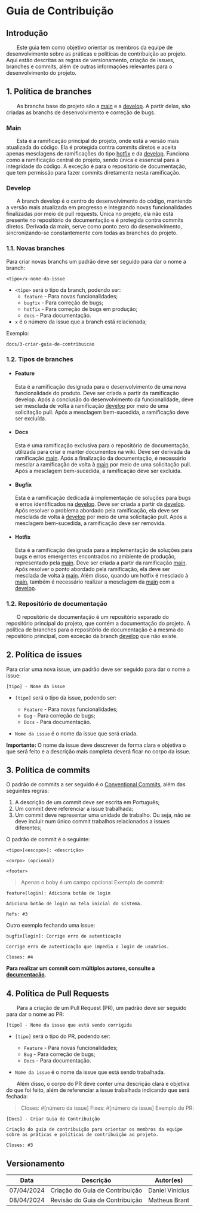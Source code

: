 # Guia de Contribuição

## Introdução

&emsp;&emsp;Este guia tem como objetivo orientar os membros da equipe de desenvolvimento sobre as práticas e políticas de contribuição ao projeto. Aqui estão descritas as regras de versionamento, criação de issues, branches e commits, além de outras informações relevantes para o desenvolvimento do projeto.

## 1. Política de branches

&emsp;&emsp;As branchs base do projeto são a [main](#main) e a [develop](#develop). A partir delas, são criadas as branchs de desenvolvimento e correção de bugs.

### Main

&emsp;&emsp;Esta é a ramificação principal do projeto, onde está a versão mais atualizada do código.
Ela é protegida contra commits diretos e aceita apenas mesclagens de ramificações do tipo [hotfix](#hotfix) e da [develop](#develop). Funciona como a ramificação central do projeto, sendo única e essencial para a integridade do código. A exceção é para o repositório de documentação, que tem permissão para fazer commits diretamente nesta ramificação.

### Develop

&emsp;&emsp;A branch develop é o centro do desenvolvimento do código, mantendo a versão mais atualizada em progresso e integrando novas funcionalidades finalizadas por meio de pull requests. Única no projeto, ela não está presente no repositório de documentação e é protegida contra commits diretos.
Derivada da main, serve como ponto zero do desenvolvimento, sincronizando-se constantemente com todas as branches do projeto.

### 1.1. Novas branches

Para criar novas branchs um padrão deve ser seguido para dar o nome a branch:

    <tipo>/x-nome-da-issue

- `<tipo>` será o tipo da branch, podendo ser:
    - `feature` - Para novas funcionalidades;
    - `bugfix` - Para correção de bugs;
    - `hotfix` - Para correção de bugs em produção;
    - `docs` - Para documentação.
- `x` é o número da issue que a branch está relacionada;

Exemplo:

    docs/3-criar-guia-de-contribuicao

### 1.2. Tipos de branches

- #### Feature 

    Esta é a ramificação designada para o desenvolvimento de uma nova funcionalidade do produto. Deve ser criada a partir da ramificação develop. 
    Após a conclusão do desenvolvimento da funcionalidade, deve ser mesclada de volta à ramificação [develop](#develop) por meio de uma solicitação pull. Após a mesclagem bem-sucedida, a ramificação deve ser excluída.

- #### Docs

    Esta é uma ramificação exclusiva para o repositório de documentação, utilizada para criar e manter documentos na wiki. Deve ser derivada da ramificação [main](#main).
    Após a finalização da documentação, é necessário mesclar a ramificação de volta à [main](#main) por meio de uma solicitação pull. Após a mesclagem bem-sucedida, a ramificação deve ser excluída.

- #### Bugfix

    Esta é a ramificação dedicada à implementação de soluções para bugs e erros identificados na [develop](#develop). Deve ser criada a partir da [develop](#develop). 
    Após resolver o problema abordado pela ramificação, ela deve ser mesclada de volta à [develop](#develop) por meio de uma solicitação pull. Após a mesclagem bem-sucedida, a ramificação deve ser removida.

- #### Hotfix

    Esta é a ramificação designada para a implementação de soluções para bugs e erros emergentes encontrados no ambiente de produção, representado pela [main](#main). Deve ser criada a partir da ramificação [main](#main). Após resolver o ponto abordado pela ramificação, ela deve ser mesclada de volta à [main](#main).
    Além disso, quando um hotfix é mesclado à [main](#main), também é necessário realizar a mesclagem da [main](#main) com a [develop](#develop).

### 1.2. Repositório de documentação

&emsp;&emsp;O repositório de documentação é um repositório separado do repositório principal do projeto, que contém a documentação do projeto. A política de branches para o repositório de documentação é a mesma do repositório principal, com exceção da branch [develop](#develop) que não existe.

## 2. Política de issues
Para criar uma nova issue, um padrão deve ser seguido para dar o nome a issue:

    [tipo] - Nome da issue

- `[tipo]` será o tipo da issue, podendo ser:
    - `Feature` - Para novas funcionalidades;
    - `Bug` - Para correção de bugs;
    - `Docs` - Para documentação.

- `Nome da issue` é o nome da issue que será criada.

**Importante:** O nome da issue deve descrever de forma clara e objetiva o que será feito e a descrição mais completa
deverá ficar no corpo da issue.

## 3. Política de commits
O padrão de commits a ser seguido é o [Conventional Commits](https://www.conventionalcommits.org/en/v1.0.0/), além das seguintes regras:

1. A descrição de um commit deve ser escrita em Português;
2. Um commit deve referenciar a issue trabalhada;
3. Um commit deve representar uma unidade de trabalho. Ou seja, não se deve incluir num único commit trabalhos relacionados a issues diferentes;

O padrão de commit é o seguinte:

    <tipo>[<escopo>]: <descrição>

    <corpo> (opcional)

    <footer> 

> Apenas o boby é um campo opcional
Exemplo de commit:

    feature[login]: Adiciona botão de login

    Adiciona botão de login na tela inicial do sistema.

    Refs: #3

Outro exemplo fechando uma issue:

    bugfix[login]: Corrige erro de autenticação

    Corrige erro de autenticação que impedia o login de usuários.

    Closes: #4

**Para realizar um commit com múltiplos autores, consulte a [documentação](https://docs.github.com/en/pull-requests/committing-changes-to-your-project/creating-and-editing-commits/creating-a-commit-with-multiple-authors).**

## 4. Política de Pull Requests

&emsp;&emsp;Para a criação de um Pull Request (PR), um padrão deve ser seguido para dar o nome ao PR:

    [tipo] - Nome da issue que está sendo corrigida

- `[tipo]` será o tipo do PR, podendo ser:
    - `Feature` - Para novas funcionalidades;
    - `Bug` - Para correção de bugs;
    - `Docs` - Para documentação.

- `Nome da issue` é o nome da issue que está sendo trabalhada.

&emsp;&emsp;Além disso, o corpo do PR deve conter uma descrição clara e objetiva do que foi feito, além de referenciar a issue trabalhada indicando que será fechada:

> Closes: #[número da issue]
> Fixes: #[número da issue]
Exemplo de PR:

    [Docs] - Criar Guia de Contribuição

    Criação do guia de contribuição para orientar os membros da equipe sobre as práticas e políticas de contribuição ao projeto.

    Closes: #3



## Versionamento

|**Data**|**Descrição**|**Autor(es)**|
|:-:|---|---|
| 07/04/2024 | Criação do Guia de Contribuição | Daniel Vinicius |
| 08/04/2024 | Revisão do Guia de Contribuição | Matheus Brant |
